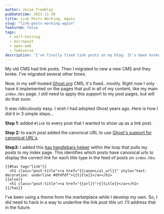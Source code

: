 ```yaml
---
author: Jesse Tremblay
pubDatetime: 2023-11-30
title: Link Posts Working, Again
slug: "link-posts-working-again"
featured: false
tags:
  - self-hosting
  - micropost
  - open-web
  - fediverse
description: "I've finally fixed link posts on my blog. It's been broken for years. I'm so happy to have it working again."
---
```


My old CMS had link posts. Then I migrated to new a new CMS and they broke. I've migrated several other times.

Now, in my self-hosted [Ghost.org](https://ghost.org/) CMS, it's fixed...mostly. Right now I only have it implemented on the pages that pull in all of my content, like my main `index.hbs` page. I still need to apply this support to my post pages, but will do that soon.

It was ridiculously easy. I wish I had adopted Ghost years ago. Here is how I did it in 3 simple steps...

**Step 1:** added `#link` to every post that I wanted to show up as a link post.

**Step 2:** to each post added the canonical URL to use [Ghost's support for canonical URL's](https://ghost.org/changelog/canonical-urls/).

**Step3:** I added this [has handlebars helper](https://ghost.org/docs/themes/helpers/has/) within the loop that pulls my posts to my index page. This identifies which posts have canonical urls to display the correct link for each title type in the feed of posts on `index.hbs`.

    {{#has tag="link"}}
      <h1 class="post-title"><a href="{{canonical_url}}" style="text-decoration: underline #dfdfdf">{{title}}</a></h1>
    {{else}}
      <h1 class="post-title"><a href="{{url}}">{{title}}</a></h1>
    {{/has}}

I've been using a theme from the marketplace while I develop my own. So, I did need to hack in a way to underline the link post title url. I'll address that in the future.
